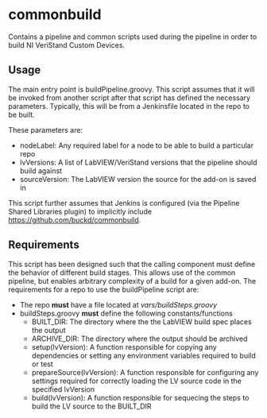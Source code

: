 # commonbuild
Contains a pipeline and common scripts used during the pipeline in order to build NI VeriStand Custom Devices.

## Usage
The main entry point is buildPipeline.groovy. This script assumes that it will be invoked from another script after that script has defined the necessary parameters. Typically, this will be from a Jenkinsfile located in the repo to be built.

These parameters are:
  - nodeLabel: Any required label for a node to be able to build a particular repo
  - lvVersions: A list of LabVIEW/VeriStand versions that the pipeline should build against
  - sourceVersion: The LabVIEW version the source for the add-on is saved in

This script further assumes that Jenkins is configured (via the Pipeline Shared Libraries plugin) to implicitly include https://github.com/buckd/commonbuild.

## Requirements
This script has been designed such that the calling component must define the behavior of different build stages. This allows use of the common pipeline, but enables arbitrary complexity of a build for a given add-on. The requirements for a repo to use the buildPipeline script are:
  - The repo **must** have a file located at *vars/buildSteps.groovy*
  - buildSteps.groovy **must** define the following constants/functions
     - BUILT_DIR: The directory where the the LabVIEW build spec places the output
     - ARCHIVE_DIR: The directory where the output should be archived
     - setup(lvVersion): A function responsible for copying any dependencies or setting any environment variables required to build or test
     - prepareSource(lvVersion): A function responsible for configuring any settings required for correctly loading the LV source code in the specified lvVersion
     - build(lvVersion): A function responsible for sequecing the steps to build the LV source to the BUILT_DIR
